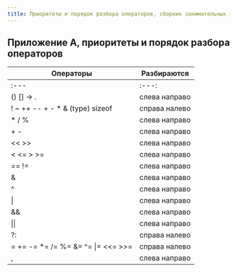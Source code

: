 ```yaml
---
title: Приоритеты и порядок разбора операторов, сборник занимательных задач по языку программирования C
---
```

## Приложение А, приоритеты и порядок разбора операторов

|                  Операторы                   |  Разбираются  |
|----------------------------------------------|---------------|
| :---                                         |     :---:     |
| ()  []  ->  .                                | слева направо |
| !  ~  ++  --  +  -  *  &  (type)  sizeof     | справа налево |
| *  /  %                                      | слева направо |
| +  -                                         | слева направо |
| <<  >>                                       | слева направо |
| <  <=  >  >=                                 | слева направо |
| ==  !=                                       | слева направо |
| &                                            | слева направо |
| ^                                            | слева направо |
| \|                                           | слева направо |
| &&                                           | слева направо |
| \|\|                                         | слева направо |
| ?:                                           | справа налево |
| =  +=  -=  \*=  /=  %=  &=  ^=  \|=  <<=  >>=| справа налево |
| ,                                            | слева направо |
